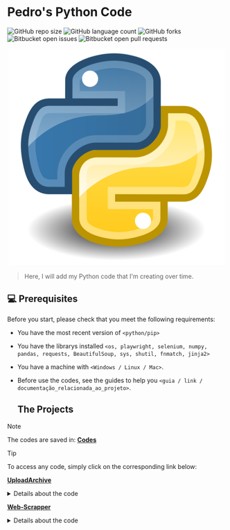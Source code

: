# Pedro's Python Code

![GitHub repo size](https://img.shields.io/github/repo-size/iuricode/README-template?style=for-the-badge)
![GitHub language count](https://img.shields.io/github/languages/count/iuricode/README-template?style=for-the-badge)
![GitHub forks](https://img.shields.io/github/forks/iuricode/README-template?style=for-the-badge)
![Bitbucket open issues](https://img.shields.io/bitbucket/issues/iuricode/README-template?style=for-the-badge)
![Bitbucket open pull requests](https://img.shields.io/bitbucket/pr-raw/iuricode/README-template?style=for-the-badge)

<p align= "center">
<img src="/assets/imagens/Python.png" width="500" alt="Python">
</p>

> Here, I will add my Python code that I'm creating over time.

## 💻 Prerequisites

Before you start, please check that you meet the following requirements:

- You have the most recent version of `<python/pip>`
- You have the librarys installed `<os, playwright, selenium, numpy, pandas, requests, BeautifulSoup, sys, shutil, fnmatch, jinja2>`
- You have a machine with `<Windows / Linux / Mac>`.
- Before use the codes, see the guides to help you `<guia / link / documentação_relacionada_ao_projeto>`.

  ## The Projects
> [!NOTE]
> The codes are saved in: [**Codes**](./Codes/)

> [!TIP]
> To access any code, simply click on the corresponding link below:
> 
[**UploadArchive**](./Codes/UploadArchive/)
<details>
<summary>Details about the code</summary>
<br>
  
In this project, the code [**coletar_arquivos.py**](./Codes/UploadArchive/TheCode/coletar_arquivos.py/) acesses folders and subfolders from the location you defined;
In the subfolders, the code will search for a especific file (by name or extension) that the user need to definided in [**caminhos.py**](./Codes/UploadArchive/TheCode/caminhos.py/);
Then, the program will move the archive to a folder, also defined in [**caminhos.py**](./Codes/UploadArchive/TheCode/caminhos.py/).


In other words:

`Folder X -> SubFolder X -> Archive X -> Final_Folder`

To do the reverse process:

`Final_Folder -> Achive X -> Folder X -> SubFolder X`

You just need to use: [**devolver_arquivos.py**](./Codes/UploadArchive/TheCode/devolver_arquivos.py/)

</details>

[**Web-Scrapper**](./Codes/Web-Scrapper/)
<details>
<summary>Details about the code</summary>
<br>
In this project, I created a simple system of Web-Scrapping, using 3 codes:
[**extrator_web.py**](./Codes/Web-Scrapper/TheCodes/extrator_web.py/)
<br>[**gerador_pdf.py**](./Codes/Web-Scrapper/TheCodes/gerador_pdf.py/)
<br>[**main.py**](./Codes/Web-Scrapper/TheCodes/main.py/)

In this way, the program acesses the site: https://quotes.toscrape.com/, and extracts citations about an author or tag specified by the user in the console, and returns the information in a PDF formatted via HTML and CSS, from the files: 
<br>[**template.html**](./Codes/Web-Scrapper/TheCodes/template.html/)
<br>[**styles.css**](./Codes/Web-Scrapper/TheCodes/styles.css/).



## 🤝 Collaborator

> If you'd like to learn more about the creator of these projects, here's a link to their GitHub profile!

<table align="center">
  <tr>
    <td>
      <a href="https://github.com/PedroX-dev" title="Pedro">
        <img src="/assets/imagens/pedro.jpg" width="500" alt="Pedro"><br>
        <p align="center">
          <b>Pedro Henrique dos Santos Souza Lopes</b>
        </p>
      </a>
    </td>
  </tr>
</table>

## 😄 Become one of the contributors.

Want to be a part of this project? Click [HERE](CONTRIBUTING.md) and read how to contribute.

## 📝 License

This project is licensed. See the [LICENSE](LICENSE.md) file for more details.
